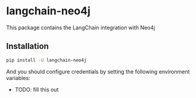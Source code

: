 # langchain-neo4j

This package contains the LangChain integration with Neo4j

## Installation

```bash
pip install -U langchain-neo4j
```

And you should configure credentials by setting the following environment variables:

* TODO: fill this out
